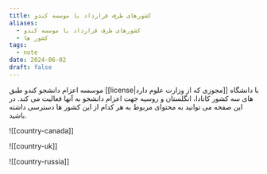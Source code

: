 ```yaml
---
title: کشورهای طرف قرارداد با موسسه کندو
aliases:
  - کشورهای طرف قرارداد با موسسه کندو
  - کشور ها
tags:
  - note
date: 2024-06-02
draft: false
---
```


موسسه اعزام دانشجو کندو طبق [[license|مجوزی که از وزارت علوم دارد]] با دانشگاه های سه کشور کانادا، انگلستان و روسیه جهت اعزام دانشجو به آنها فعالیت می کند. در این صفحه می توانید به محتوای مربوط به هر کدام از این کشور ها دسترسی داشته باشید. 

![[country-canada]]


![[country-uk]]


![[country-russia]]
